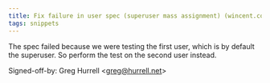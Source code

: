 ```yaml
---
title: Fix failure in user spec (superuser mass assignment) (wincent.com, 7636e1d)
tags: snippets
---
```


The spec failed because we were testing the first user, which is by default the superuser. So perform the test on the second user instead.

Signed-off-by: Greg Hurrell &lt;greg@hurrell.net&gt;

